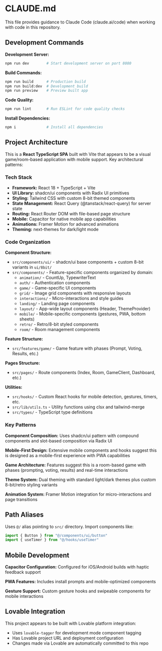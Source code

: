 # CLAUDE.md

This file provides guidance to Claude Code (claude.ai/code) when working with code in this repository.

## Development Commands

**Development Server:**
```bash
npm run dev        # Start development server on port 8080
```

**Build Commands:**
```bash
npm run build      # Production build
npm run build:dev  # Development build
npm run preview    # Preview built app
```

**Code Quality:**
```bash
npm run lint       # Run ESLint for code quality checks
```

**Install Dependencies:**
```bash
npm i              # Install all dependencies
```

## Project Architecture

This is a **React TypeScript SPA** built with Vite that appears to be a visual game/room-based application with mobile support. Key architectural patterns:

### Tech Stack
- **Framework:** React 18 + TypeScript + Vite
- **UI Library:** shadcn/ui components with Radix UI primitives
- **Styling:** Tailwind CSS with custom 8-bit themed components
- **State Management:** React Query (@tanstack/react-query) for server state
- **Routing:** React Router DOM with file-based page structure
- **Mobile:** Capacitor for native mobile app capabilities
- **Animations:** Framer Motion for advanced animations
- **Theming:** next-themes for dark/light mode

### Code Organization

**Component Structure:**
- `src/components/ui/` - shadcn/ui base components + custom 8-bit variants in `ui/8bit/`
- `src/components/` - Feature-specific components organized by domain:
  - `animation/` - CountUp, TypewriterText
  - `auth/` - Authentication components
  - `game/` - Game-specific UI components
  - `grid/` - Image grid components with responsive layouts
  - `interactions/` - Micro-interactions and style guides
  - `landing/` - Landing page components
  - `layout/` - App-wide layout components (Header, ThemeProvider)
  - `mobile/` - Mobile-specific components (gestures, PWA, bottom sheets)
  - `retro/` - Retro/8-bit styled components
  - `room/` - Room management components

**Feature Structure:**
- `src/features/game/` - Game feature with phases (Prompt, Voting, Results, etc.)

**Pages Structure:**
- `src/pages/` - Route components (Index, Room, GameClient, Dashboard, etc.)

**Utilities:**
- `src/hooks/` - Custom React hooks for mobile detection, gestures, timers, etc.
- `src/lib/utils.ts` - Utility functions using clsx and tailwind-merge
- `src/types/` - TypeScript type definitions

### Key Patterns

**Component Composition:** Uses shadcn/ui pattern with compound components and slot-based composition via Radix UI

**Mobile-First Design:** Extensive mobile components and hooks suggest this is designed as a mobile-first experience with PWA capabilities

**Game Architecture:** Features suggest this is a room-based game with phases (prompting, voting, results) and real-time interactions

**Theme System:** Dual theming with standard light/dark themes plus custom 8-bit/retro styling variants

**Animation System:** Framer Motion integration for micro-interactions and page transitions

## Path Aliases

Uses `@/` alias pointing to `src/` directory. Import components like:
```typescript
import { Button } from "@/components/ui/button"
import { useTimer } from "@/hooks/useTimer"
```

## Mobile Development

**Capacitor Configuration:** Configured for iOS/Android builds with haptic feedback support

**PWA Features:** Includes install prompts and mobile-optimized components

**Gesture Support:** Custom gesture hooks and swipeable components for mobile interactions

## Lovable Integration

This project appears to be built with Lovable platform integration:
- Uses `lovable-tagger` for development mode component tagging
- Has Lovable project URL and deployment configuration
- Changes made via Lovable are automatically committed to this repo